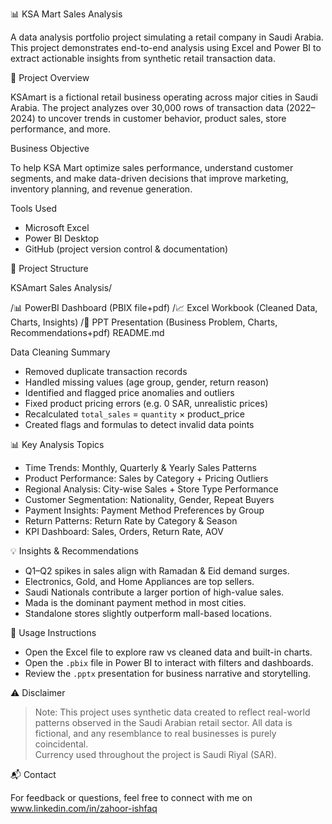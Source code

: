 📊 KSA Mart Sales Analysis

A data analysis portfolio project simulating a retail company in Saudi Arabia. This project demonstrates end-to-end analysis using Excel and Power BI to extract actionable insights from synthetic retail transaction data.


📌 Project Overview

KSAmart is a fictional retail business operating across major cities in Saudi Arabia. The project analyzes over 30,000 rows of transaction data (2022–2024) to uncover trends in customer behavior, product sales, store performance, and more.


Business Objective

To help KSA Mart optimize sales performance, understand customer segments, and make data-driven decisions that improve marketing, inventory planning, and revenue generation.

Tools Used

- Microsoft Excel 
- Power BI Desktop
- GitHub (project version control & documentation)



📁 Project Structure

KSAmart Sales Analysis/

 /📊 PowerBI Dashboard (PBIX file+pdf)
 /📈 Excel Workbook (Cleaned Data, Charts, Insights)
 /📄 PPT Presentation (Business Problem, Charts, Recommendations+pdf)
 README.md

Data Cleaning Summary

- Removed duplicate transaction records
- Handled missing values (age group, gender, return reason)
- Identified and flagged price anomalies and outliers
- Fixed product pricing errors (e.g. 0 SAR, unrealistic prices)
- Recalculated `total_sales` = `quantity` × product_price
- Created flags and formulas to detect invalid data points

 📊 Key Analysis Topics

- Time Trends: Monthly, Quarterly & Yearly Sales Patterns
- Product Performance: Sales by Category + Pricing Outliers
- Regional Analysis: City-wise Sales + Store Type Performance
- Customer Segmentation: Nationality, Gender, Repeat Buyers
- Payment Insights: Payment Method Preferences by Group
- Return Patterns: Return Rate by Category & Season
- KPI Dashboard: Sales, Orders, Return Rate, AOV

💡 Insights & Recommendations

- Q1–Q2 spikes in sales align with Ramadan & Eid demand surges.
- Electronics, Gold, and Home Appliances are top sellers.
- Saudi Nationals contribute a larger portion of high-value sales.
- Mada is the dominant payment method in most cities.
- Standalone stores slightly outperform mall-based locations.

📎 Usage Instructions

- Open the Excel file to explore raw vs cleaned data and built-in charts.
- Open the `.pbix` file in Power BI to interact with filters and dashboards.
- Review the `.pptx` presentation for business narrative and storytelling.


⚠️ Disclaimer

> Note: This project uses synthetic data created to reflect real-world patterns observed in the Saudi Arabian retail sector. All data is fictional, and any resemblance to real businesses is purely coincidental.  
> Currency used throughout the project is Saudi Riyal (SAR).

📬 Contact

For feedback or questions, feel free to connect with me on www.linkedin.com/in/zahoor-ishfaq

